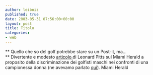 ```yaml
---
author: leibniz
published: true
date: 2003-05-31 07:56:00+00:00
layout: post
title: Titolo
categories:
- web
---
```


   ** Quello che so del golf potrebbe stare su un Post-it, ma...   
** Divertente e modesto  [   articolo ](http://www.miami.com/mld/miamiherald/living/columnists/leonard_pitts/5972519.htm)di Leonard Pitts sul Miami Herald a proposito della discriminazione dei golfisti maschi nei confronti di una campionessa donna (ne avevamo parlato  [   qui](http://leibniz.splinder.it/1052980488#232523)).
Miami Herald

